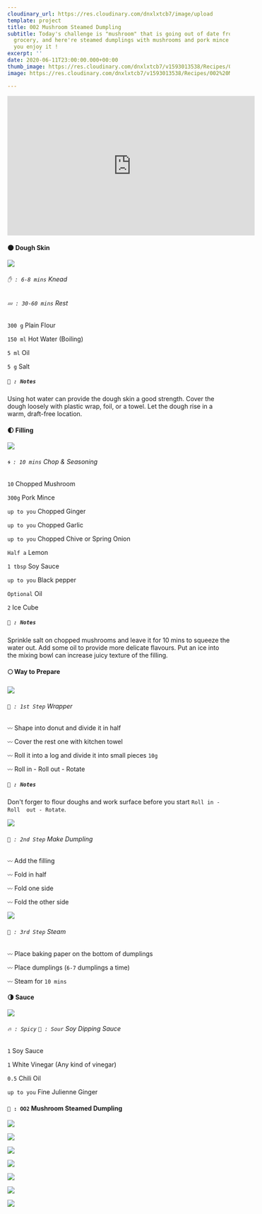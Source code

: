 ```yaml
---
cloudinary_url: https://res.cloudinary.com/dnxlxtcb7/image/upload
template: project
title: 002 Mushroom Steamed Dumpling
subtitle: Today's challenge is "mushroom" that is going out of date from my local
  grocery, and here're steamed dumplings with mushrooms and pork mince inside. Hope
  you enjoy it !
excerpt: ''
date: 2020-06-11T23:00:00.000+00:00
thumb_image: https://res.cloudinary.com/dnxlxtcb7/v1593013538/Recipes/002%20Mushroom%20Steamed%20Dumpling/IMG_0187_lfvqgu.jpg
image: https://res.cloudinary.com/dnxlxtcb7/v1593013538/Recipes/002%20Mushroom%20Steamed%20Dumpling/IMG_0187_lfvqgu.jpg

---
```

<iframe width="560" height="315" src="https://www.youtube.com/embed/kZDvv-N1B8s" frameborder="0" allow="accelerometer; autoplay; encrypted-media; gyroscope; picture-in-picture" allowfullscreen></iframe>

#### 🌑 Dough Skin

<div class = "section-wrapper">

<div class = "media-wrapper">

<img src="https://res.cloudinary.com/dnxlxtcb7/image/upload/v1593183874/Recipes/002%20Mushroom%20Steamed%20Dumpling/01.dough_j9etwi.png" />

</div>

<div class = "text-wrapper">

###### `✋ : 6-8 mins` Knead

###### `💤 : 30-60 mins` Rest

`300 g` Plain Flour <br>

`150 ml` Hot Water (Boiling) <br>

`5 ml` Oil <br>

`5 g` Salt <br>

##### `📝 : Notes`

Using hot water can provide the dough skin a good strength. Cover the dough loosely with plastic wrap, foil, or a towel. Let the dough rise in a warm, draft-free location.

</div>

</div>

#### 🌓 Filling

<div class = "section-wrapper">

<div class = "media-wrapper">

<img src="https://res.cloudinary.com/dnxlxtcb7/image/upload/v1593183874/Recipes/002%20Mushroom%20Steamed%20Dumpling/02.fillingpng_ehmdw2.png"/>

</div>

<div class = "text-wrapper">

###### `🌀 : 10 mins` Chop & Seasoning

`10` Chopped Mushroom <br>

`300g` Pork Mince <br>

`up to you` Chopped Ginger <br>

`up to you` Chopped Garlic <br>
  
`up to you` Chopped Chive or Spring Onion <br>
 
`Half a` Lemon <br>
  
`1 tbsp` Soy Sauce <br>
 
`up to you` Black pepper <br>

`Optional` Oil <br>
  
`2` Ice Cube <br>

##### `📝 : Notes`

Sprinkle salt on chopped mushrooms and leave it for 10 mins to squeeze the water out. Add some oil to provide more delicate flavours. Put an ice into the mixing bowl can increase juicy texture of the filling. 

</div>

</div>

#### 🌕 Way to Prepare

<div class = "section-wrapper">

<div class = "media-wrapper">

<img src="https://res.cloudinary.com/dnxlxtcb7/image/upload/v1593186822/Recipes/002%20Mushroom%20Steamed%20Dumpling/Animated_GIF-downsized_large-4_b7rvis.gif" />

</div>

<div class = "text-wrapper">

###### `👀 : 1st Step` Wrapper

`〰️` Shape into donut and divide it in half <br>

`〰️` Cover the rest one with kitchen towel <br>

`〰️` Roll it into a log and divide it into small pieces `10g` <br>

`〰️` Roll in - Roll  out - Rotate <br>

##### `📝 : Notes`

Don't forger to flour doughs and work surface before you start `Roll in - Roll  out - Rotate`.

</div>

</div>

<div class = "section-wrapper">

<div class = "media-wrapper">

<img src="https://res.cloudinary.com/dnxlxtcb7/image/upload/v1593186492/Recipes/002%20Mushroom%20Steamed%20Dumpling/Animated_GIF-downsized_large-3_vgpwq2.gif" />

</div>

<div class = "text-wrapper">

###### `👀 : 2nd Step` Make Dumpling

`〰️` Add the filling<br>

`〰️` Fold in half<br>

`〰️` Fold one side<br>

`〰️` Fold the other side<br>

</div>

</div>

<div class = "section-wrapper">

<div class = "media-wrapper">

<img src="https://res.cloudinary.com/dnxlxtcb7/image/upload/v1593187079/Recipes/002%20Mushroom%20Steamed%20Dumpling/Animated_GIF-downsized_large-5_jabost.gif" />

</div>

<div class = "text-wrapper">

###### `👀 : 3rd Step` Steam

`〰️` Place baking paper on the bottom of dumplings <br>

`〰️` Place dumplings (`6-7` dumplings a time)<br>

`〰️` Steam for `10 mins` <br>

</div>

</div>

#### 🌗 Sauce

<div class = "section-wrapper">

<div class = "media-wrapper">

<img src="https://res.cloudinary.com/dnxlxtcb7/image/upload/v1592665507/Recipes/002%20Mushroom%20Steamed%20Dumpling/04.sauce_mkqsnr.jpg" />

</div>

<div class = "text-wrapper">

###### `🔥 : Spicy` `🍋 : Sour` Soy Dipping Sauce

`1` Soy Sauce<br>

`1` White Vinegar (Any kind of vinegar)<br>

`0.5` Chili Oil<br>
  
`up to you` Fine Julienne Ginger <br>


</div>

</div>

#### `🥟 : OO2` Mushroom Steamed Dumpling

![](https://res.cloudinary.com/dnxlxtcb7/image/upload/v1591969562/Recipes/001%20Turnip%20Gyoza/IMG_0159.jpg)

![](https://res.cloudinary.com/dnxlxtcb7/v1592493713/Recipes/001%20Turnip%20Gyoza/IMG_0165.jpg)

![](https://res.cloudinary.com/dnxlxtcb7/v1591969569/Recipes/001%20Turnip%20Gyoza/IMG_0164.jpg)

![](https://res.cloudinary.com/dnxlxtcb7/v1592498636/Recipes/001%20Turnip%20Gyoza/IMG_0162.jpg)

![](https://res.cloudinary.com/dnxlxtcb7/image/upload/v1591969562/Recipes/001%20Turnip%20Gyoza/IMG_0166.jpg)

![](https://res.cloudinary.com/dnxlxtcb7/image/upload/v1591969561/Recipes/001%20Turnip%20Gyoza/IMG_0161.jpg)

![](https://res.cloudinary.com/dnxlxtcb7/image/upload/v1591969562/Recipes/001%20Turnip%20Gyoza/IMG_0163.jpg)